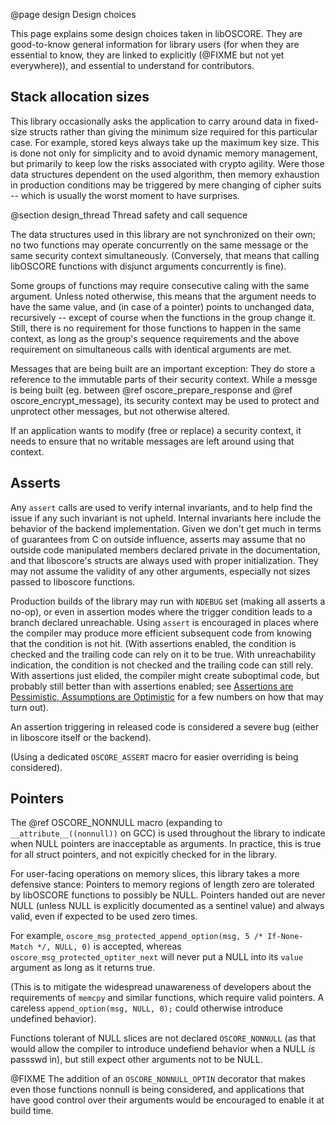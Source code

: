 @page design Design choices

This page explains some design choices taken in libOSCORE.
They are good-to-know general information for library users
(for when they are essential to know, they are linked to explicitly (@FIXME but not yet everywhere)),
and essential to understand for contributors.

Stack allocation sizes
----------------------

This library occasionally asks the application to carry around data in fixed-size structs
rather than giving the minimum size required for this particular case.
For example, stored keys always take up the maximum key size.
This is done not only for simplicity and to avoid dynamic memory management,
but primarily to keep low the risks associated with crypto agility.
Were those data structures dependent on the used algorithm,
then memory exhaustion in production conditions
may be triggered by mere changing of cipher suits
-- which is usually the worst moment to have surprises.

@section design_thread Thread safety and call sequence

The data structures used in this library are not synchronized on their own;
no two functions may operate concurrently on the same message or the same security context simultaneously.
(Conversely, that means that calling libOSCORE functions with disjunct arguments concurrently is fine).

Some groups of functions may require consecutive caling with the same argument.
Unless noted otherwise, this means that the argument needs to have the same value,
and (in case of a pointer) points to unchanged data, recursively --
except of course when the functions in the group change it.
Still, there is no requirement for those functions to happen in the same context,
as long as the group's sequence requirements
and the above requirement on simultaneous calls with identical arguments are met.

Messages that are being built are an important exception:
They do store a reference to the immutable parts of their security context.
While a messge is being built (eg. between @ref oscore_prepare_response and @ref oscore_encrypt_message),
its security context may be used to protect and unprotect other messages,
but not otherwise altered.

If an application wants to modify (free or replace) a security context,
it needs to ensure that no writable messages are left around using that context.


Asserts
-------

Any `assert` calls are used to verify internal invariants, and to help find the
issue if any such invariant is not upheld. Internal invariants here include the
behavior of the backend implementation. Given we don't get much in terms of
guarantees from C on outside influence, asserts may assume that no outside code
manipulated members declared private in the documentation, and that liboscore's
structs are always used with proper initialization. They may not assume the
validity of any other arguments, especially not sizes passed to liboscore
functions.

Production builds of the library may run with `NDEBUG` set (making all asserts
a no-op), or even in assertion modes where the trigger condition leads to a
branch declared unreachable. Using `assert` is encouraged in places where the
compiler may produce more efficient subsequent code from knowing that the condition is not
hit. (With assertions enabled, the condition is checked and the trailing code
can rely on it to be true. With unreachability indication, the condition is not
checked and the trailing code can still rely. With assertions just elided, the
compiler might create suboptimal code, but probably still better than with
assertions enabled; see [Assertions are Pessimistic, Assumptions are
Optimistic](]https://blog.regehr.org/archives/1096) for a few numbers on how
that may turn out).

An assertion triggering in released code is considered a severe bug (either in
liboscore itself or the backend).

(Using a dedicated `OSCORE_ASSERT` macro for easier overriding is being
considered).

Pointers
--------

The @ref OSCORE_NONNULL macro (expanding to `__attribute__((nonnull))` on GCC)
is used throughout the library to indicate when NULL pointers are inacceptable as arguments.
In practice, this is true for all struct pointers, and not expicitly checked for in the library.

For user-facing operations on memory slices, this library takes a more defensive stance:
Pointers to memory regions of length zero are tolerated by libOSCORE functions to possibly be NULL.
Pointers handed out are never NULL (unless NULL is
explicitly documented as a sentinel value) and always valid, even if expected
to be used zero times.

For example, `oscore_msg_protected_append_option(msg, 5 /* If-None-Match */, NULL, 0)` is accepted,
whereas `oscore_msg_protected_optiter_next` will never put a NULL into its `value` argument as long as it returns true.

(This is to mitigate the widespread unawareness of developers about the
requirements of `memcpy` and similar functions, which require valid pointers. A
careless `append_option(msg, NULL, 0);` could otherwise introduce undefined
behavior).

Functions tolerant of NULL slices are not declared `OSCORE_NONNULL`
(as that would allow the compiler to introduce undefiend behavior when a NULL *is* passswd in),
but still expect other arguments not to be NULL.

@FIXME The addition of an `OSCORE_NONNULL_OPTIN` decorator that makes even those functions nonnull is being considered,
and applications that have good control over their arguments would be encouraged to enable it at build time.
